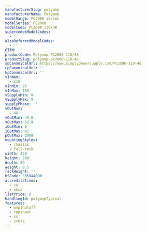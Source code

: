 ```yaml
---
manufacturerSlug: polyamp
manufacturerName: Polyamp
modelRange: PC2000 series
modelSeries: PC2000
modelCode: PC2000 110/48
supercedesModelCodes:
  - ''
alsoReferredModelCodes:
  - ''
GTIN: ''
productCode: Polyamp PC2000 110/48
productSlug: polyamp-pc2000-110-48
spCanonicalUrl: https://www.simplypowersupply.com/PC2000-110-48
cpCanonicalUrl: ''
kpCanonicalUrl: ''
vInNom:
  - 110
vInMin: 93
vInMax: 150
vSupplyMin: 0
vSupplyMax: 0
supplyPhase: ''
vOutNom:
  - 48
vOutMin: 45.6
vOutMax: 52.8
iOutMin: 0
iOutMax: 42
pOutMax: 2000
mountingStyles:
  - chassis
  - full-rack
width: 420
height: 288
depth: 89
weight: 8.5
rackHeight: ''
HSCode: '85044090'
accreditations:
  - ce
  - ukca
listPrice: 0
handlingId: polyampTypical
features:
  - ovpshutoff
  - rppinput
  - cs
  - sense
---
```

